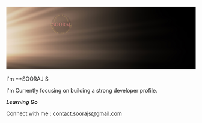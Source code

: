 ![profile](profile.jpg)

I'm **SOORAJ S

I'm Currently focusing on building a strong developer profile.

***Learning Go***

Connect with me : contact.soorajs@gmail.com

<!--
**soorajs11/soorajs11** is a ✨ _special_ ✨ repository because its `README.md` (this file) appears on your GitHub profile.

Here are some ideas to get you started:

- 🔭 I’m currently working on ...
- 🌱 I’m currently learning ...
- 👯 I’m looking to collaborate on ...
- 🤔 I’m looking for help with ...
- 💬 Ask me about ...
- 📫 How to reach me: ...
- 😄 Pronouns: ...
- ⚡ Fun fact: ...
-->
